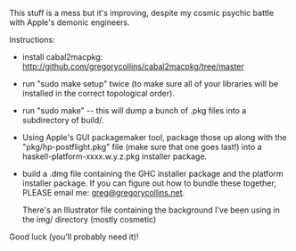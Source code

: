 This stuff is a mess but it's improving, despite my cosmic psychic
battle with Apple's demonic engineers.

Instructions:

* install cabal2macpkg: http://github.com/gregorycollins/cabal2macpkg/tree/master

* run "sudo make setup" twice (to make sure all of your libraries will
  be installed in the correct topological order).

* run "sudo make" -- this will dump a bunch of .pkg files into a
  subdirectory of build/.

* Using Apple's GUI packagemaker tool, package those up along with the
  "pkg/hp-postflight.pkg" file (make sure that one goes last!) into a
  haskell-platform-xxxx.w.y.z.pkg installer package.

* build a .dmg file containing the GHC installer package and the
  platform installer package. If you can figure out how to bundle
  these together, PLEASE email me: greg@gregorycollins.net.

  There's an Illustrator file containing the background I've been
  using in the img/ directory (mostly cosmetic)

Good luck (you'll probably need it)!
